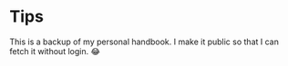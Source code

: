 # Tips
This is a backup of my personal handbook.
I make it public so that I can fetch it without login. :joy: